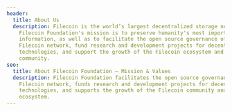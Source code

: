 ```yaml
---
header:
  title: About Us
  description: Filecoin is the world’s largest decentralized storage network.
    Filecoin Foundation's mission is to preserve humanity's most important
    information, as well as to facilitate the open source governance of the
    Filecoin network, fund research and development projects for decentralized
    technologies, and support the growth of the Filecoin ecosystem and
    community.
seo:
  title: About Filecoin Foundation – Mission & Values
  description: Filecoin Foundation facilitates the open source governance of the
    Filecoin network, funds research and development projects for decentralized
    technologies, and supports the growth of the Filecoin community and
    ecosystem.
---
```


